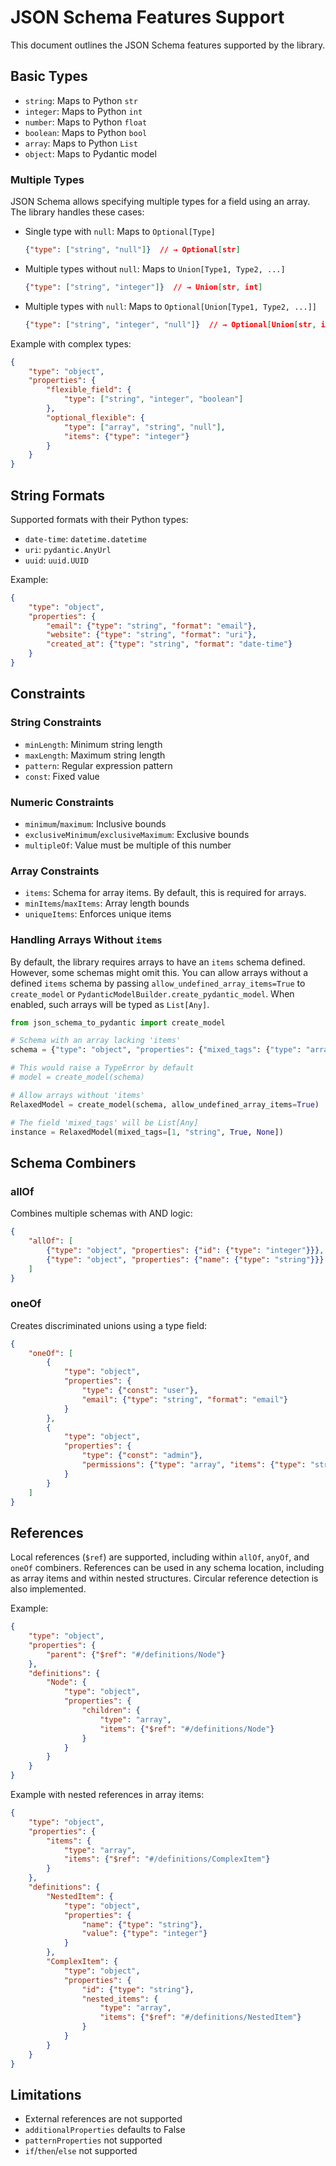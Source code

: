 # JSON Schema Features Support

This document outlines the JSON Schema features supported by the library.

## Basic Types

- `string`: Maps to Python `str`
- `integer`: Maps to Python `int`
- `number`: Maps to Python `float`
- `boolean`: Maps to Python `bool`
- `array`: Maps to Python `List`
- `object`: Maps to Pydantic model

### Multiple Types

JSON Schema allows specifying multiple types for a field using an array. The library handles these cases:

- Single type with `null`: Maps to `Optional[Type]`
  ```json
  {"type": ["string", "null"]}  // → Optional[str]
  ```

- Multiple types without `null`: Maps to `Union[Type1, Type2, ...]`
  ```json
  {"type": ["string", "integer"]}  // → Union[str, int]
  ```

- Multiple types with `null`: Maps to `Optional[Union[Type1, Type2, ...]]`
  ```json
  {"type": ["string", "integer", "null"]}  // → Optional[Union[str, int]]
  ```

Example with complex types:
```json
{
    "type": "object",
    "properties": {
        "flexible_field": {
            "type": ["string", "integer", "boolean"]
        },
        "optional_flexible": {
            "type": ["array", "string", "null"],
            "items": {"type": "integer"}
        }
    }
}
```

## String Formats

Supported formats with their Python types:
- `date-time`: `datetime.datetime`
- `uri`: `pydantic.AnyUrl`
- `uuid`: `uuid.UUID`

Example:
```json
{
    "type": "object",
    "properties": {
        "email": {"type": "string", "format": "email"},
        "website": {"type": "string", "format": "uri"},
        "created_at": {"type": "string", "format": "date-time"}
    }
}
```

## Constraints

### String Constraints
- `minLength`: Minimum string length
- `maxLength`: Maximum string length
- `pattern`: Regular expression pattern
- `const`: Fixed value

### Numeric Constraints
- `minimum`/`maximum`: Inclusive bounds
- `exclusiveMinimum`/`exclusiveMaximum`: Exclusive bounds
- `multipleOf`: Value must be multiple of this number

### Array Constraints
- `items`: Schema for array items. By default, this is required for arrays.
- `minItems`/`maxItems`: Array length bounds
- `uniqueItems`: Enforces unique items

### Handling Arrays Without `items`

By default, the library requires arrays to have an `items` schema defined. However, some schemas might omit this. You can allow arrays without a defined `items` schema by passing `allow_undefined_array_items=True` to `create_model` or `PydanticModelBuilder.create_pydantic_model`. When enabled, such arrays will be typed as `List[Any]`.

```python
from json_schema_to_pydantic import create_model

# Schema with an array lacking 'items'
schema = {"type": "object", "properties": {"mixed_tags": {"type": "array"}}}

# This would raise a TypeError by default
# model = create_model(schema)

# Allow arrays without 'items'
RelaxedModel = create_model(schema, allow_undefined_array_items=True)

# The field 'mixed_tags' will be List[Any]
instance = RelaxedModel(mixed_tags=[1, "string", True, None])
```

## Schema Combiners

### allOf
Combines multiple schemas with AND logic:
```json
{
    "allOf": [
        {"type": "object", "properties": {"id": {"type": "integer"}}},
        {"type": "object", "properties": {"name": {"type": "string"}}}
    ]
}
```

### oneOf
Creates discriminated unions using a type field:
```json
{
    "oneOf": [
        {
            "type": "object",
            "properties": {
                "type": {"const": "user"},
                "email": {"type": "string", "format": "email"}
            }
        },
        {
            "type": "object",
            "properties": {
                "type": {"const": "admin"},
                "permissions": {"type": "array", "items": {"type": "string"}}
            }
        }
    ]
}
```

## References

Local references (`$ref`) are supported, including within `allOf`, `anyOf`, and `oneOf` combiners. References can be used in any schema location, including as array items and within nested structures. Circular reference detection is also implemented.

Example:
```json
{
    "type": "object",
    "properties": {
        "parent": {"$ref": "#/definitions/Node"}
    },
    "definitions": {
        "Node": {
            "type": "object",
            "properties": {
                "children": {
                    "type": "array",
                    "items": {"$ref": "#/definitions/Node"}
                }
            }
        }
    }
}
```

Example with nested references in array items:
```json
{
    "type": "object",
    "properties": {
        "items": {
            "type": "array",
            "items": {"$ref": "#/definitions/ComplexItem"}
        }
    },
    "definitions": {
        "NestedItem": {
            "type": "object",
            "properties": {
                "name": {"type": "string"},
                "value": {"type": "integer"}
            }
        },
        "ComplexItem": {
            "type": "object",
            "properties": {
                "id": {"type": "string"},
                "nested_items": {
                    "type": "array",
                    "items": {"$ref": "#/definitions/NestedItem"}
                }
            }
        }
    }
}
```

## Limitations

- External references are not supported
- `additionalProperties` defaults to False
- `patternProperties` not supported
- `if`/`then`/`else` not supported
